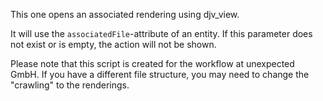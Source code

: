 This one opens an associated rendering using djv_view.

It will use the `associatedFile`-attribute of an entity. If this parameter does not exist or is empty, the action will not be shown.

Please note that this script is created for the workflow at unexpected GmbH. If you have a different file structure, you may need to change the "crawling" to the renderings.
